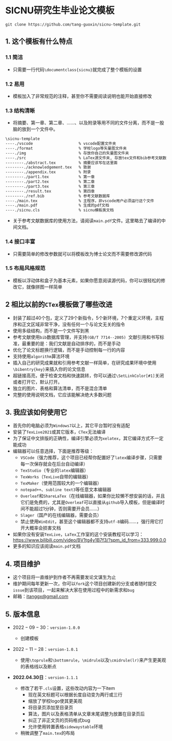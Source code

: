 # SICNU研究生毕业论文模板



```she	
git clone https://github.com/tang-guoxin/sicnu-template.git
```



## 1. 这个模板有什么特点

### 1.1 简洁

- 只需要一行代码`\documentclass{sicnu}`就完成了整个模板的设置

### 1.2 易用

- 模板加入了非常规范的注释，甚至你不需要阅读说明也能开始直接修改

### 1.3 结构清晰

- 将摘要、第一章、第二章、......、以及附录等用不同的文件分离，而不是一股脑的放到一个文件中。

```bash
\sicnu-template
----./vscode					% vscode配置文件夹
----./format					% 学校logo等矢量图文件夹
----./img 						% 存放你自己的矢量图文件夹
----./src 						% LaTex源文件夹, 存放tex文件和bib参考文献数据库
--------./abstract.tex			% 摘要应该写在这里面
--------./acknowledgement.tex	% 致谢
--------./appendix.tex			% 附录
--------./part1.tex				% 第一章
--------./part2.tex				% 第二章
--------./part3.tex				% 第三章
--------./result.tex			% 第四章
--------./ref.bib				% 参考文献数据库
----./main.tex					% 主程序，非vscode用户必须运行这个文件
----./main.pdf					% 生成的pdf文档
----./sicnu.cls					% sicnu模板类文档
```

- 关于参考文献数据库的使用方法，请阅读`main.pdf`文件。这里略去了编译的中间文档。

### 1.4 接口丰富

- 只需要简单的修改参数就可以将模板改为博士论文而不需要修改源代码

### 1.5 布局风格规范

- 模板以浮动体和盒子为基本元素，如果你愿意阅读源代码，你可以很轻松的修改它，就像拼图一样简单



## 2 相比以前的`CTex`模板做了哪些改进

- 封装了超过$40$个包，定义了$29$个新指令，$5$个新环境，$7$个重定义环境，主程序和正文区域非常干净，没有任何一个与论文无关的指令
- 使用多级结构，而不是一个文件写到黑
- 参考文献使用`bib`数据库管理，并支持`(GB/T 7714--2005) `文献引用和书写标准，最重要的是：我们文献是自动排序的，而不是手动
- 优化了论文标题换行逻辑，而不是手动控制每一行的内容
- 支持使用`algorithm`算法环境
- 插入自己的研究成果就和引用参考文献一样简单，在研究成果环境中使用`\bibentry{key}`来插入你的论文信息
- 超链接高亮，便于检查文档和快速跳转，你可以通过`\SetLinkColor[#1]`关闭或者打开它，默认打开。
- 独立的图片、表格和算法清单，而不是混合清单
- 完整的使用说明文档，它应该能解决绝大多数问题



## 3. 我应该如何使用它

- 首先你的电脑必须为`Windows7`以上，其它平台暂时没有适配
- 安装了`TexLive2021`或其它版本，`CTex`无法编译
- 为了保证中文排版的正确性，编译引擎必须为`xelatex`，其它编译方式不一定能成功
- 编辑器可以任意选择，下面是推荐等级：
  - `VSCode`（强力推荐，这个项目已经帮你配置好了`latex`编译步骤，只需要每一次保存就会在后台自动编译）
  - `TexStudio`（专业的`latex`编辑器）
  - `TexWorks`（`TexLive`自带的编辑器）
  - `TexMaker`（使用范围较大的一个编辑器）
  - `notepad++`、`subline text3`等任意文本编辑器
  - `Overleaf`和`ShareLaTex`（在线编辑器，如果你比较懒不想安装的话，并且它们是免费的，尤其是`Overleaf`可以直接从`github`导入模板，但是编译时间不能超过$1$分钟，否则需要开会员......）
  - `Slager`（国产的在线编辑器，需要会员）
  - 禁止使用`WinEdit`，甚至这个编辑器都不支持`utf-8`编码......，强行用它打开大概率会损害文档
- 如果你没有安装`TexLive`，`LaTex`工作室的这个安装教程可以学习：https://www.bilibili.com/video/BV1tg4y1B7f3/?spm_id_from=333.999.0.0
- 更多的知识应该阅读`main.pdf`文档



## 4. 项目维护

- 这个项目将一直维护到作者不再需要发论文谋生为止
- 维护期间每年更新一次，你可以`fork`这个项目创建新的分支或者随时提交`issue`到该项目，一起来解决大家在使用过程中的新需求和`bug`
- 邮箱：itanggx@gmail.com



## 5. 版本信息

- $2022-09-30$：`version-1.0.0`
  - 创建模板

- $2022-11-28$：`version-1.0.1`
  - 使用`\toprule`和`\bottomrule`，`\midrule`以及`\cmidrule(lr)`来产生更美观的表格线以及断点

- **2022.04.30日**：`version-1.1.1`
  - 修改了若干`.cls`设置，这些改动内容为一下item
    - 现在英文标题可以根据长度自动变为两行或三行
    - 缩放了学校logo使其更美观
    - 将目录页添加至目录页
    - 算法，图片以及表格清单从文章末尾调整为放置在目录页后
    - 纠正了非正文页的页码格式bug
    - 允许使用转置表格`sidewaystable`环境
  - 稍微调整了`main.tex`的布局
